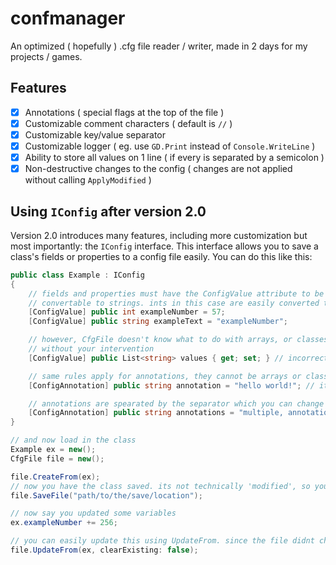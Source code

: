 # confmanager

An optimized ( hopefully ) .cfg file reader / writer, made in 2 days for my projects / games.

## Features

- [x] Annotations ( special flags at the top of the file )
- [x] Customizable comment characters ( default is `//` )
- [x] Customizable key/value separator
- [x] Customizable logger ( eg. use `GD.Print` instead of `Console.WriteLine` )
- [x] Ability to store all values on 1 line ( if every is separated by a semicolon )
- [x] Non-destructive changes to the config ( changes are not applied without calling `ApplyModified` )

## Using `IConfig` after version 2.0

Version 2.0 introduces many features, including more customization but most importantly: the `IConfig` interface.
This interface allows you to save a class's fields or properties to a config file easily. You can do this like this:

```cs
public class Example : IConfig
{
    // fields and properties must have the ConfigValue attribute to be saved. values like this also have to be 
    // convertable to strings. ints in this case are easily converted to strings so theyre not a problem
    [ConfigValue] public int exampleNumber = 57;
    [ConfigValue] public string exampleText = "exampleNumber";

    // however, CfgFile doesn't know what to do with arrays, or classes. the result will probably be weird
    // without your intervention
    [ConfigValue] public List<string> values { get; set; } // incorrect

    // same rules apply for annotations, they cannot be arrays or classes but have to be able to convert to string
    [ConfigAnnotation] public string annotation = "hello world!"; // it is recommended to have 1 annotation on 1 value, but you can have more

    // annotations are spearated by the separator which you can change in CfgCustomizer
    [ConfigAnnotation] public string annotations = "multiple, annotations";
}

// and now load in the class
Example ex = new();
CfgFile file = new();

file.CreateFrom(ex); 
// now you have the class saved. its not technically 'modified', so you can just call SaveFile to save it without calling ApplyModified
file.SaveFile("path/to/the/save/location");

// now say you updated some variables
ex.exampleNumber += 256;

// you can easily update this using UpdateFrom. since the file didnt change at all, we also set clearExisting as false to improve performance
file.UpdateFrom(ex, clearExisting: false);
```
